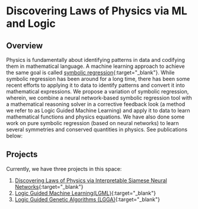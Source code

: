 # Discovering Laws of Physics via ML and Logic


## Overview
Physics is fundamentally about identifying patterns in data and codifying them in mathematical language. A machine learning approach to achieve the same goal is called [symbolic regression](https://en.wikipedia.org/wiki/Symbolic_regression){:target="_blank"}. While symbolic regression has been around for a long time, there has been some recent efforts to applying it to data to identify patterns and convert it into mathematical expressions. We propose a variation of symbolic regression, wherein, we combine a neural network-based symbolic regression tool with a mathematical reasoning solver in a corrective feedback look (a method we refer to as Logic Guided Machine Learning) and apply it to data to learn mathematical functions and physics equations. We have also done some work on pure symbolic regression (based on neural networks) to learn several symmetries and conserved quantities in physics. See publications below:


## Projects
Currently, we have three projects in this space:
1. [Discovering Laws of Physics via Interpretable Siamese Neural Networks](https://ml-logic-seminar.github.io/ml_logic_website/siamese.html){:target="_blank"}
2. [Logic Guided Machine Learning(LGML)](https://ml-logic-seminar.github.io/ml_logic_website/lgml.html){:target="_blank"}
3. [Logic Guided Genetic Algorithms (LGGA)](https://dhananjayashok.github.io/LGGA/){:target="_blank"}

